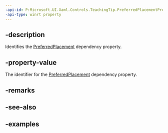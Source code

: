 ```yaml
---
-api-id: P:Microsoft.UI.Xaml.Controls.TeachingTip.PreferredPlacementProperty
-api-type: winrt property
---
```


## -description

Identifies the [PreferredPlacement](teachingtip_preferredplacement.md) dependency property.

## -property-value

The identifier for the [PreferredPlacement](teachingtip_preferredplacement.md) dependency property.

## -remarks

## -see-also

## -examples

